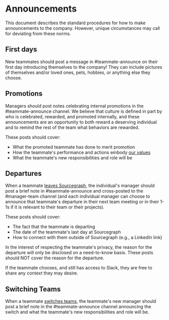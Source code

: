 # Announcements

This document describes the standard procedures for how to make announcements to the company. However, unique circumstances may call for deviating from these norms.

## First days

New teammates should post a message in #teammate-announce on their first day introducing themselves to the company! They can include pictures of themselves and/or loved ones, pets, hobbies, or anything else they choose.

## Promotions

Managers should post notes celebrating internal promotions in the #teammate-announce channel. We believe that culture is defined in part by who is celebrated, rewarded, and promoted internally, and these announcements are an opportunity to both reward a deserving individual and to remind the rest of the team what behaviors are rewarded.

These posts should cover:

- What the promoted teammate has done to merit promotion
- How the teammate's performance and actions embody [our values](../company/values.md)
- What the teammate's new responsibilities and role will be

## Departures

When a teammate [leaves Sourcegraph](../people-ops/leaving.md), the individual's manager should post a brief note in #teammate-announce and cross-posted to the #manager-team channel (and each individual manager can choose to announce that teammate's departure in their next team meeting or in their 1-1s if it is relevant to their team or their projects).

These posts should cover:

- The fact that the teammate is departing
- The date of the teammate's last day at Sourcegraph
- How to connect with them outside of Sourcegraph (e.g., a LinkedIn link)

In the interest of respecting the teammate's privacy, the reason for the departure will only be disclosed on a need-to-know basis. These posts should NOT cover the reason for the departure.

If the teammate chooses, and still has access to Slack, they are free to share any context they may desire.

## Switching Teams

When a teammate [switches teams](../people-ops/switching-teams.md), the teammate's new manager should post a brief note in the #teammate-announce channel announcing the switch and what the teammate's new responsibilities and role will be.
